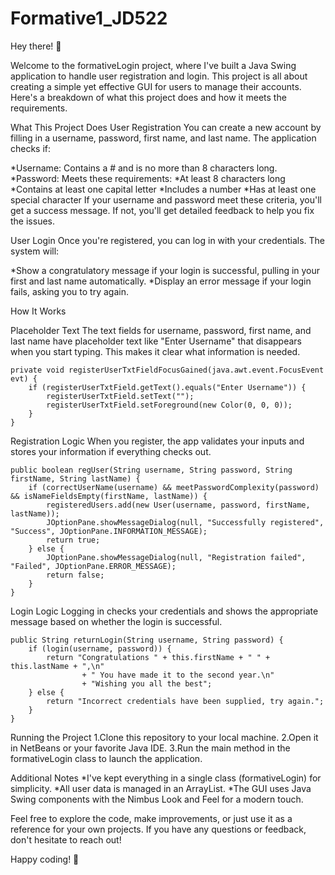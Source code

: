 # Formative1_JD522


Hey there! 👋

Welcome to the formativeLogin project, where I've built a Java Swing application to handle user registration and login. This project is all about creating a simple yet effective GUI for users to manage their accounts. Here's a breakdown of what this project does and how it meets the requirements.

What This Project Does
User Registration
You can create a new account by filling in a username, password, first name, and last name. The application checks if:

*Username: Contains a # and is no more than 8 characters long.
*Password: Meets these requirements:
 *At least 8 characters long
 *Contains at least one capital letter
 *Includes a number
 *Has at least one special character
If your username and password meet these criteria, you'll get a success message. If not, you'll get detailed feedback to help you fix the issues.

User Login
Once you're registered, you can log in with your credentials. The system will:

*Show a congratulatory message if your login is successful, pulling in your first and last name automatically.
*Display an error message if your login fails, asking you to try again.

How It Works

Placeholder Text
The text fields for username, password, first name, and last name have placeholder text like "Enter Username" that disappears when you start typing. This makes it clear what information is needed.
```
private void registerUserTxtFieldFocusGained(java.awt.event.FocusEvent evt) {
    if (registerUserTxtField.getText().equals("Enter Username")) {
        registerUserTxtField.setText("");
        registerUserTxtField.setForeground(new Color(0, 0, 0));
    }
}
```

Registration Logic
When you register, the app validates your inputs and stores your information if everything checks out.
```
public boolean regUser(String username, String password, String firstName, String lastName) {
    if (correctUserName(username) && meetPasswordComplexity(password) && isNameFieldsEmpty(firstName, lastName)) {
        registeredUsers.add(new User(username, password, firstName, lastName));
        JOptionPane.showMessageDialog(null, "Successfully registered", "Success", JOptionPane.INFORMATION_MESSAGE);
        return true;
    } else {
        JOptionPane.showMessageDialog(null, "Registration failed", "Failed", JOptionPane.ERROR_MESSAGE);
        return false;
    }
}
```

Login Logic
Logging in checks your credentials and shows the appropriate message based on whether the login is successful.
```
public String returnLogin(String username, String password) {
    if (login(username, password)) {
        return "Congratulations " + this.firstName + " " + this.lastName + ",\n"
                + " You have made it to the second year.\n"
                + "Wishing you all the best";
    } else {
        return "Incorrect credentials have been supplied, try again.";
    }
}
```

Running the Project
1.Clone this repository to your local machine.
2.Open it in NetBeans or your favorite Java IDE.
3.Run the main method in the formativeLogin class to launch the application.

Additional Notes
*I've kept everything in a single class (formativeLogin) for simplicity.
*All user data is managed in an ArrayList.
*The GUI uses Java Swing components with the Nimbus Look and Feel for a modern touch.

Feel free to explore the code, make improvements, or just use it as a reference for your own projects. If you have any questions or feedback, don't hesitate to reach out!

Happy coding! 🚀
